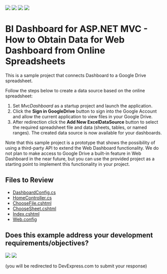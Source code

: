 <!-- default badges list -->
![](https://img.shields.io/endpoint?url=https://codecentral.devexpress.com/api/v1/VersionRange/128579139/21.2.1%2B)
[![](https://img.shields.io/badge/Open_in_DevExpress_Support_Center-FF7200?style=flat-square&logo=DevExpress&logoColor=white)](https://supportcenter.devexpress.com/ticket/details/T549666)
[![](https://img.shields.io/badge/📖_How_to_use_DevExpress_Examples-e9f6fc?style=flat-square)](https://docs.devexpress.com/GeneralInformation/403183)
[![](https://img.shields.io/badge/💬_Leave_Feedback-feecdd?style=flat-square)](#does-this-example-address-your-development-requirementsobjectives)
<!-- default badges end -->
# BI Dashboard for ASP.NET MVC - How to Obtain Data for Web Dashboard from Online Spreadsheets

This is a sample project that connects Dashboard to a Google Drive spreadsheet. 

Follow the steps below to create a data source based on the online spreadsheet:

1. Set *MvcDashboard* as a startup project and launch the application.
2. Click the **Sign in GoogleDrive** button to sign into the Google Account and allow the current application to view files in your Google Drive. 
3. After redirection click the **Add New ExcelDataSource** button to select the required spreadsheet file and data (sheets, tables, or named ranges). 
The created data source is now available for your dashboards.

Note that this sample project is a prototype that shows the possibility of using a third-party API to extend the Web Dashboard functionality. We do not plan to make access to Google Drive a built-in feature in Web Dashboard in the near future, but you can use the provided project as a starting point to implement this functionality in your project.

## Files to Review

* [DashboardConfig.cs](./CS/MvcDashboard/App_Start/DashboardConfig.cs)
* [HomeController.cs](./CS/MvcDashboard/Controllers/HomeController.cs)
* [ChooseFile.cshtml](./CS/MvcDashboard/Views/Home/ChooseFile.cshtml)
* [ChooseSheet.cshtml](./CS/MvcDashboard/Views/Home/ChooseSheet.cshtml)
* [Index.cshtml](./CS/MvcDashboard/Views/Home/Index.cshtml)
* [Web.config](./CS/MvcDashboard/Web.config)
<!-- feedback -->
## Does this example address your development requirements/objectives?

[<img src="https://www.devexpress.com/support/examples/i/yes-button.svg"/>](https://www.devexpress.com/support/examples/survey.xml?utm_source=github&utm_campaign=mvc-dashboard-obtain-data-from-online-spreadsheets&~~~was_helpful=yes) [<img src="https://www.devexpress.com/support/examples/i/no-button.svg"/>](https://www.devexpress.com/support/examples/survey.xml?utm_source=github&utm_campaign=mvc-dashboard-obtain-data-from-online-spreadsheets&~~~was_helpful=no)

(you will be redirected to DevExpress.com to submit your response)
<!-- feedback end -->

